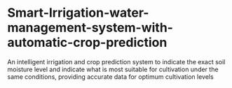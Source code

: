 # Smart-Irrigation-water-management-system-with-automatic-crop-prediction
An intelligent irrigation and crop prediction system to indicate the exact soil moisture level and indicate what is most suitable for cultivation under the same conditions, providing accurate data for optimum cultivation levels
